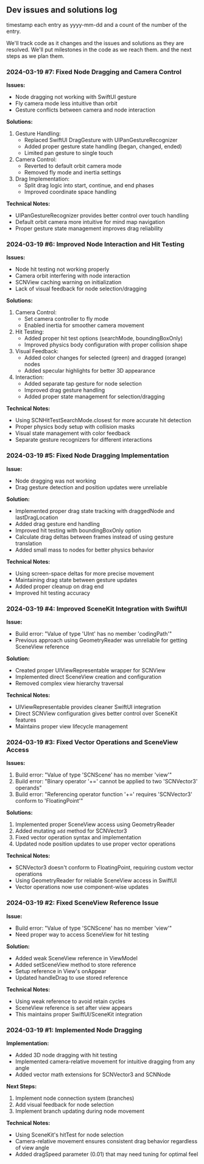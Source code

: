 ## Dev issues and solutions log 
timestamp each entry as yyyy-mm-dd and a count of the number of the entry.

We'll track code as it changes and the issues and solutions as they are resolved. We'll put milestones in the code as we reach them. and the next steps as we plan them.

### 2024-03-19 #7: Fixed Node Dragging and Camera Control

**Issues:**
- Node dragging not working with SwiftUI gesture
- Fly camera mode less intuitive than orbit
- Gesture conflicts between camera and node interaction

**Solutions:**
1. Gesture Handling:
   - Replaced SwiftUI DragGesture with UIPanGestureRecognizer
   - Added proper gesture state handling (began, changed, ended)
   - Limited pan gesture to single touch
2. Camera Control:
   - Reverted to default orbit camera mode
   - Removed fly mode and inertia settings
3. Drag Implementation:
   - Split drag logic into start, continue, and end phases
   - Improved coordinate space handling

**Technical Notes:**
- UIPanGestureRecognizer provides better control over touch handling
- Default orbit camera more intuitive for mind map navigation
- Proper gesture state management improves drag reliability

### 2024-03-19 #6: Improved Node Interaction and Hit Testing

**Issues:**
- Node hit testing not working properly
- Camera orbit interfering with node interaction
- SCNView caching warning on initialization
- Lack of visual feedback for node selection/dragging

**Solutions:**
1. Camera Control:
   - Set camera controller to fly mode
   - Enabled inertia for smoother camera movement
2. Hit Testing:
   - Added proper hit test options (searchMode, boundingBoxOnly)
   - Improved physics body configuration with proper collision shape
3. Visual Feedback:
   - Added color changes for selected (green) and dragged (orange) nodes
   - Added specular highlights for better 3D appearance
4. Interaction:
   - Added separate tap gesture for node selection
   - Improved drag gesture handling
   - Added proper state management for selection/dragging

**Technical Notes:**
- Using SCNHitTestSearchMode.closest for more accurate hit detection
- Proper physics body setup with collision masks
- Visual state management with color feedback
- Separate gesture recognizers for different interactions

### 2024-03-19 #5: Fixed Node Dragging Implementation

**Issue:**
- Node dragging was not working
- Drag gesture detection and position updates were unreliable

**Solution:**
- Implemented proper drag state tracking with draggedNode and lastDragLocation
- Added drag gesture end handling
- Improved hit testing with boundingBoxOnly option
- Calculate drag deltas between frames instead of using gesture translation
- Added small mass to nodes for better physics behavior

**Technical Notes:**
- Using screen-space deltas for more precise movement
- Maintaining drag state between gesture updates
- Added proper cleanup on drag end
- Improved hit testing accuracy

### 2024-03-19 #4: Improved SceneKit Integration with SwiftUI

**Issue:**
- Build error: "Value of type 'UInt' has no member 'codingPath'"
- Previous approach using GeometryReader was unreliable for getting SceneView reference

**Solution:**
- Created proper UIViewRepresentable wrapper for SCNView
- Implemented direct SceneView creation and configuration
- Removed complex view hierarchy traversal

**Technical Notes:**
- UIViewRepresentable provides cleaner SwiftUI integration
- Direct SCNView configuration gives better control over SceneKit features
- Maintains proper view lifecycle management

### 2024-03-19 #3: Fixed Vector Operations and SceneView Access

**Issues:**
1. Build error: "Value of type 'SCNScene' has no member 'view'"
2. Build error: "Binary operator '+=' cannot be applied to two 'SCNVector3' operands"
3. Build error: "Referencing operator function '+=' requires 'SCNVector3' conform to 'FloatingPoint'"

**Solutions:**
1. Implemented proper SceneView access using GeometryReader
2. Added mutating `add` method for SCNVector3
3. Fixed vector operation syntax and implementation
4. Updated node position updates to use proper vector operations

**Technical Notes:**
- SCNVector3 doesn't conform to FloatingPoint, requiring custom vector operations
- Using GeometryReader for reliable SceneView access in SwiftUI
- Vector operations now use component-wise updates

### 2024-03-19 #2: Fixed SceneView Reference Issue

**Issue:**
- Build error: "Value of type 'SCNScene' has no member 'view'"
- Need proper way to access SceneView for hit testing

**Solution:**
- Added weak SceneView reference in ViewModel
- Added setSceneView method to store reference
- Setup reference in View's onAppear
- Updated handleDrag to use stored reference

**Technical Notes:**
- Using weak reference to avoid retain cycles
- SceneView reference is set after view appears
- This maintains proper SwiftUI/SceneKit integration

### 2024-03-19 #1: Implemented Node Dragging

**Implementation:**
- Added 3D node dragging with hit testing
- Implemented camera-relative movement for intuitive dragging from any angle
- Added vector math extensions for SCNVector3 and SCNNode

**Next Steps:**
1. Implement node connection system (branches)
2. Add visual feedback for node selection
3. Implement branch updating during node movement

**Technical Notes:**
- Using SceneKit's hitTest for node selection
- Camera-relative movement ensures consistent drag behavior regardless of view angle
- Added dragSpeed parameter (0.01) that may need tuning for optimal feel

